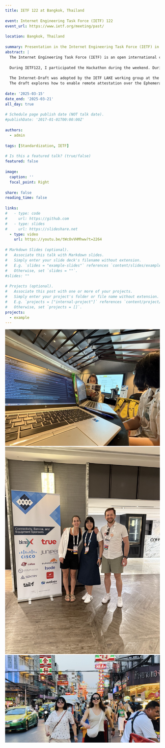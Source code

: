```yaml
---
title: IETF 122 at Bangkok, Thailand

event: Internet Engineering Task Force (IETF) 122
event_url: https://www.ietf.org/meeting/past/ 

location: Bangkok, Thailand

summary: Presentation in the Internet Engineering Task Force (IETF) in the Lightweight Authenticated Key Exchange (LAKE) working group.
abstract: |
  The Internet Engineering Task Force (IETF) is an open international community of researchers, network operators, and engineers that develops and promotes voluntary Internet standards.<br><br>

  During IETF122, I participated the Hackathon during the weekend. During the week, I presented the latest version of the Internet-Draft 'Remote Attestation over EDHOC' (draft-ietf-lake-ra-01) within the Lightweight Authenticated Key Exchange (LAKE) working group. <br><br>

  The Internet-Draft was adopted by the IETF LAKE working group at the beginning of 2025, which indicates that the Internet-Draft transitioned from a individual submission to an officially adopted working group document.
  The draft explores how to enable remote attestation over the Ephemeral Diffie-Hellman Over COSE (EDHOC) protocol, aiming to provide an efficient and secure attestation mechanism for constrained Internet-of-Things (IoT) environments.

date: '2025-03-15'
date_end: '2025-03-21'
all_day: true

# Schedule page publish date (NOT talk date).
#publishDate: '2017-01-01T00:00:00Z'

authors:
  - admin

tags: [Standardization, IETF]

# Is this a featured talk? (true/false)
featured: false

image:
  caption: ''
  focal_point: Right

share: false
reading_time: false

links:
#   - type: code
#     url: https://github.com
#   - type: slides
#     url: https://slideshare.net
  - type: video
    url: https://youtu.be/tWcOvVHMhww?t=2264 

# Markdown Slides (optional).
#   Associate this talk with Markdown slides.
#   Simply enter your slide deck's filename without extension.
#   E.g. `slides = "example-slides"` references `content/slides/example-slides.md`.
#   Otherwise, set `slides = ""`.
#slides: ""

# Projects (optional).
#   Associate this post with one or more of your projects.
#   Simply enter your project's folder or file name without extension.
#   E.g. `projects = ["internal-project"]` references `content/project/deep-learning/index.md`.
#   Otherwise, set `projects = []`.
projects:
  - example
---
```

![IETF photo](ietf122.jpg)
![IETF photo](ietf122photo.jpg)
![IETF photo](ietf122entertain.jpg)
<!-- > [!NOTE]
> Click on the **Slides** button above to view the built-in slides feature.

Slides can be added in a few ways:

- **Create** slides using Hugo Blox Builder's [_Slides_](https://docs.hugoblox.com/reference/content-types/) feature and link using the `slides` parameter in the front matter of the talk file
- **Upload** an existing slide deck to this page bundle and link it using `links: [{ type: slides, url: path/to/file } ]` in front matter
- **Embed** your slides (e.g. Google Slides) or presentation video on this page using [shortcodes](https://docs.hugoblox.com/reference/markdown/).

Further event details, including [page elements](https://docs.hugoblox.com/reference/markdown/) such as image galleries, can be added to the body of this page. -->
